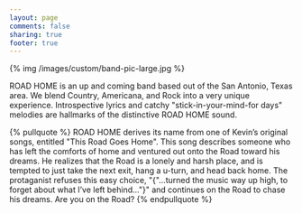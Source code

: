 ```yaml
---
layout: page
comments: false
sharing: true
footer: true
---
```


{% img /images/custom/band-pic-large.jpg %}

ROAD HOME is an up and coming band based out of the San Antonio, Texas area.
We blend Country, Americana, and Rock into a very unique experience.
Introspective lyrics and catchy "stick-in-your-mind-for days" melodies are
hallmarks of the distinctive ROAD HOME sound.

{% pullquote %}
ROAD HOME derives its name from one of Kevin’s original songs, entitled "This
Road Goes Home".  This song describes someone who has left the comforts of home
and ventured out onto the Road toward his dreams.  He realizes that the Road is
a lonely and harsh place, and is tempted to just take the next exit, hang a
u-turn, and head back home.  The protaganist refuses this easy choice, "{"...turned
the music way up high, to forget about what I’ve left behind..."}" and continues on
the Road to chase his dreams.   Are you on the Road?
{% endpullquote %}
